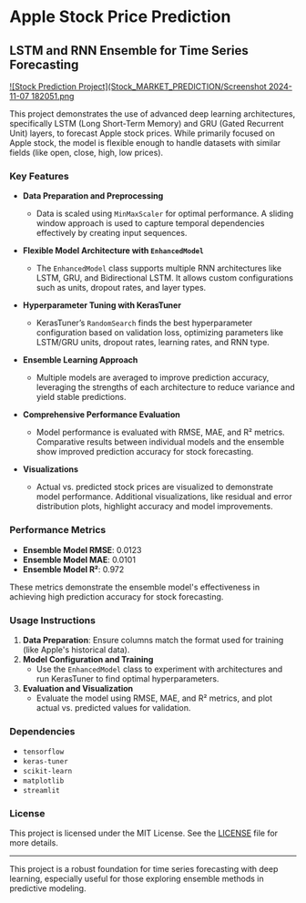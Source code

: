 # Apple Stock Price Prediction  
## LSTM and RNN Ensemble for Time Series Forecasting

[![Stock Prediction Project](Stock_MARKET_PREDICTION/Screenshot 2024-11-07 182051.png](https://apple-stock-prediction-pranaykarvi.streamlit.app/)

This project demonstrates the use of advanced deep learning architectures, specifically LSTM (Long Short-Term Memory) and GRU (Gated Recurrent Unit) layers, to forecast Apple stock prices. While primarily focused on Apple stock, the model is flexible enough to handle datasets with similar fields (like open, close, high, low prices).

### Key Features
- **Data Preparation and Preprocessing**  
  - Data is scaled using `MinMaxScaler` for optimal performance. A sliding window approach is used to capture temporal dependencies effectively by creating input sequences.

- **Flexible Model Architecture with `EnhancedModel`**  
  - The `EnhancedModel` class supports multiple RNN architectures like LSTM, GRU, and Bidirectional LSTM. It allows custom configurations such as units, dropout rates, and layer types.

- **Hyperparameter Tuning with KerasTuner**  
  - KerasTuner’s `RandomSearch` finds the best hyperparameter configuration based on validation loss, optimizing parameters like LSTM/GRU units, dropout rates, learning rates, and RNN type.

- **Ensemble Learning Approach**  
  - Multiple models are averaged to improve prediction accuracy, leveraging the strengths of each architecture to reduce variance and yield stable predictions.

- **Comprehensive Performance Evaluation**  
  - Model performance is evaluated with RMSE, MAE, and R² metrics. Comparative results between individual models and the ensemble show improved prediction accuracy for stock forecasting.

- **Visualizations**  
  - Actual vs. predicted stock prices are visualized to demonstrate model performance. Additional visualizations, like residual and error distribution plots, highlight accuracy and model improvements.

### Performance Metrics
- **Ensemble Model RMSE**: 0.0123
- **Ensemble Model MAE**: 0.0101
- **Ensemble Model R²**: 0.972

These metrics demonstrate the ensemble model's effectiveness in achieving high prediction accuracy for stock forecasting.

### Usage Instructions
1. **Data Preparation**: Ensure columns match the format used for training (like Apple's historical data).
2. **Model Configuration and Training**  
   - Use the `EnhancedModel` class to experiment with architectures and run KerasTuner to find optimal hyperparameters.
3. **Evaluation and Visualization**  
   - Evaluate the model using RMSE, MAE, and R² metrics, and plot actual vs. predicted values for validation.

### Dependencies
- `tensorflow`
- `keras-tuner`
- `scikit-learn`
- `matplotlib`
- `streamlit`

### License
This project is licensed under the MIT License. See the [LICENSE](LICENSE) file for more details.

---

This project is a robust foundation for time series forecasting with deep learning, especially useful for those exploring ensemble methods in predictive modeling.



